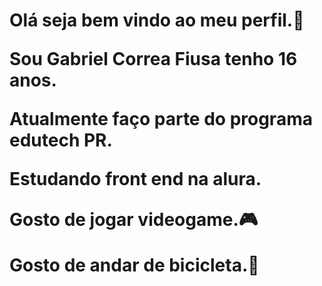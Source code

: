 <h1> Olá seja bem vindo ao meu perfil.🤚 </ h1><p> Sou Gabriel Correa Fiusa tenho 16 anos.</p>

<strong>Atualmente faço parte do programa edutech PR.</strong></p>

Estudando front end na alura.

Gosto de jogar videogame.🎮

Gosto de andar de bicicleta.🚴

